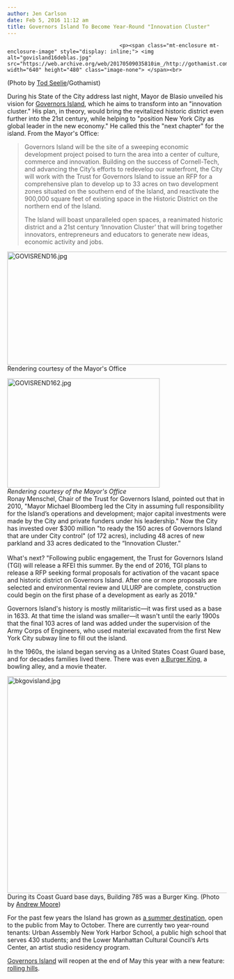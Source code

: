 ```yaml
---
author: Jen Carlson
date: Feb 5, 2016 11:12 am
title: Governors Island To Become Year-Round "Innovation Cluster"
---
```


	
										<p><span class="mt-enclosure mt-enclosure-image" style="display: inline;"> <img alt="govisland16deblas.jpg" src="https://web.archive.org/web/20170509035810im_/http://gothamist.com/attachments/arts_jen/govisland16deblas.jpg" width="640" height="480" class="image-none"> </span><br>
<span class="photo_caption">(Photo by <a href="https://web.archive.org/web/20170509035810/http://todseelie.com/">Tod Seelie</a>/Gothamist)</span></p>

<p>During his State of the City address last night, Mayor de Blasio unveiled his vision for <a href="https://web.archive.org/web/20170509035810/http://gothamist.com/tags/governorsisland">Governors Island</a>, which he aims to transform into an &quot;innovation cluster.&quot; His plan, in theory, would bring the revitalized historic district even further into the 21st century, while helping to &quot;position New York City as global leader in the new economy.&quot; He called this the &quot;next chapter&quot; for the island. From the Mayor&apos;s Office:</p>

<blockquote>Governors Island will be the site of a sweeping economic development project poised to turn the area into a center of culture, commerce and innovation. Building on the success of Cornell-Tech, and advancing the City&#x2019;s efforts to redevelop our waterfront, the City will work with the Trust for Governors Island to issue an RFP for a comprehensive plan to develop up to 33 acres on two development zones situated on the southern end of the Island, and reactivate the 900,000 square feet of existing space in the Historic District on the northern end of the Island.
 
The Island will boast unparalleled open spaces, a reanimated historic district and a 21st century &#x2018;Innovation Cluster&#x2019; that will bring together innovators, entrepreneurs and educators to generate new ideas, economic activity and jobs.</blockquote>
 
<span class="mt-enclosure mt-enclosure-image" style="display: inline;"> <img alt="GOVISREND16.jpg" src="https://web.archive.org/web/20170509035810im_/http://gothamist.com/attachments/arts_jen/GOVISREND16.jpg" width="640" height="260" class="image-none"> </span>
<span class="photo_caption">Rendering courtesy of the Mayor&apos;s Office</span>

<p><span class="mt-enclosure mt-enclosure-image" style="display: inline;"> </span></p><div class="image-right"> <img alt="GOVISREND162.jpg" src="https://web.archive.org/web/20170509035810im_/http://gothamist.com/attachments/arts_jen/GOVISREND162.jpg" width="350" height="251"> <br> <i style=" width:350px; ;display:block"> Rendering courtesy of the Mayor&apos;s Office</i></div> Ronay Menschel, Chair of the Trust for Governors Island, pointed out that in 2010, &quot;Mayor Michael Bloomberg led the City in assuming full responsibility for the Island&#x2019;s operations and development; major capital investments were made by the City and private funders under his leadership.&quot; Now the City has invested over $300 million &quot;to ready the 150 acres of Governors Island that are under City control&quot; (of 172 acres), including 48 acres of new parkland and 33 acres dedicated to the &#x201C;Innovation Cluster.&#x201D;<br>
 <br>
What&apos;s next? &quot;Following public engagement, the Trust for Governors Island (TGI) will release a RFEI this summer. By the end of 2016, TGI plans to release a RFP seeking formal proposals for activation of the vacant space and historic district on Governors Island. After one or more proposals are selected and environmental review and ULURP are complete, construction could begin on the first phase of a development as early as 2019.&quot;<p></p>

<p>Governors Island&apos;s history is mostly militaristic&#x2014;it was first used as a base in 1633. At that time the island was smaller&#x2014;it wasn&apos;t until the early 1900s that the final 103 acres of land was added under the supervision of the Army Corps of Engineers, who used material excavated from the first New York City subway line to fill out the island.</p>

<p>In the 1960s, the island began serving as a United States Coast Guard base, and for decades families lived there. There was even <a href="https://web.archive.org/web/20170509035810/http://gothamist.com/2014/07/22/abandoned_governors_island_1.php#photo-1">a Burger King</a>, a bowling alley, and a movie theater.</p>

<p><span class="mt-enclosure mt-enclosure-image" style="display: inline;"> <img alt="bkgovisland.jpg" src="https://web.archive.org/web/20170509035810im_/http://gothamist.com/attachments/arts_jen/bkgovisland.jpg" width="640" height="498" class="image-none"> </span><br>
<span class="photo_caption">During its Coast Guard base days, Building 785 was a Burger King. (Photo by <a href="https://web.archive.org/web/20170509035810/http://www.andrewlmoore.com/">Andrew Moore</a>)</span></p>

<p>For the past few years the Island has grown as <a href="https://web.archive.org/web/20170509035810/http://gothamist.com/2014/06/16/photos_jazz_age_lawn_party.php">a summer destination</a>, open to the public from May to October. There are currently two year-round tenants: Urban Assembly New York Harbor School, a public high school that serves 430 students; and the Lower Manhattan Cultural Council&#x2019;s Arts Center, an artist studio residency program. </p>

<p><a href="https://web.archive.org/web/20170509035810/https://govisland.com/">Governors Island</a> will reopen at the end of May this year with a new feature: <a href="https://web.archive.org/web/20170509035810/http://gothamist.com/2015/09/23/governors_island_hills.php#photo-1">rolling hills</a>.</p>					
										
									
				